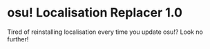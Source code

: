 # osu! Localisation Replacer 1.0
Tired of reinstalling localisation every time you update osu!? Look no further!
